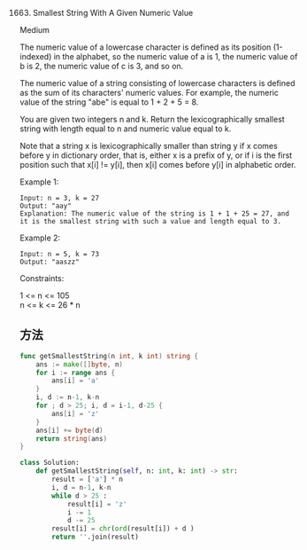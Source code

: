 1663. Smallest String With A Given Numeric Value


Medium

The numeric value of a lowercase character is defined as its position (1-indexed) in the alphabet, so the numeric value of a is 1, the numeric value of b is 2, the numeric value of c is 3, and so on.

The numeric value of a string consisting of lowercase characters is defined as the sum of its characters' numeric values. For example, the numeric value of the string "abe" is equal to 1 + 2 + 5 = 8.

You are given two integers n and k. Return the lexicographically smallest string with length equal to n and numeric value equal to k.

Note that a string x is lexicographically smaller than string y if x comes before y in dictionary order, that is, either x is a prefix of y, or if i is the first position such that x[i] != y[i], then x[i] comes before y[i] in alphabetic order.

 

Example 1:

```
Input: n = 3, k = 27
Output: "aay"
Explanation: The numeric value of the string is 1 + 1 + 25 = 27, and it is the smallest string with such a value and length equal to 3.
```

Example 2:

```
Input: n = 5, k = 73
Output: "aaszz"
```

Constraints:

1 <= n <= 105    
n <= k <= 26 * n


## 方法



```go
func getSmallestString(n int, k int) string {
    ans := make([]byte, n)
    for i := range ans {
        ans[i] = 'a'
    }
    i, d := n-1, k-n
    for ; d > 25; i, d = i-1, d-25 {
        ans[i] = 'z'
    }
    ans[i] += byte(d)
    return string(ans)
}
```


```python
class Solution:
    def getSmallestString(self, n: int, k: int) -> str:
        result = ['a'] * n
        i, d = n-1, k-n
        while d > 25 :
            result[i] = 'z'
            i -= 1
            d -= 25
        result[i] = chr(ord(result[i]) + d )
        return ''.join(result)
```